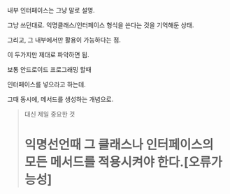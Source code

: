 내부 인터페이스는 그냥 말로 설명.

그냥 쓰던대로. 익명클래스/인터페이스 형식을 쓴다는 것을 기억해둔 상태.

그리고, 그 내부에서만 활용이 가능하다는 점.

이 두가지만 제대로 파악하면 됨.

보통 안드로이드 프로그래밍 할때

인터페이스를 넣으라고 하는데.

그때 동시에, 메서드를 생성하는 개념으로.

> 대신 제일 중요한 것
>
> # 익명선언때 그 클래스나 인터페이스의 모든 메서드를 적용시켜야 한다.[오류가능성]
